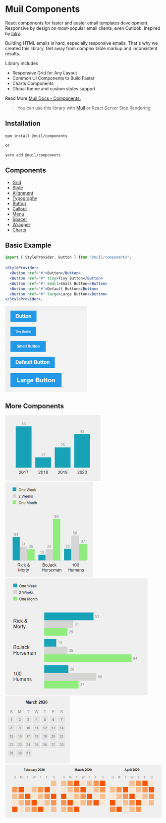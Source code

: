# Muil Components

React components for faster and easier email templates development.
Responsive by design on most-popular email clients, even Outlook. Inspired by [Inky](https://github.com/foundation/inky).

Building HTML emails is hard, especially responsive emails. That's why we created this library. Get away from complex table markup and inconsistent results.

Library includes

- Responsive Grid for Any Layout
- Common UI Components to Build Faster
- Charts Components
- Global theme and custom styles support

Read More [Muil Docs - Components.](https://docs.muil.io/docs/components/intro/)

> You can use this library with [Muil](https://www.muil.io) or React Server Side Rendering

## Installation

`npm install @muil/components`

or

`yarn add @muil/components`

## Components

-  [Grid](https://docs.muil.io/docs/components/grid)
-  [Style](https://docs.muil.io/docs/components/style)
-  [Alignment](https://docs.muil.io/docs/components/alignment)
-  [Typography](https://docs.muil.io/docs/components/typography)
-  [Button](https://docs.muil.io/docs/components/button)
-  [Callout](https://docs.muil.io/docs/components/callout)
-  [Menu](https://docs.muil.io/docs/components/menu)
-  [Spacer](https://docs.muil.io/docs/components/spacer)
-  [Wrapper](https://docs.muil.io/docs/components/wrapper)
-  [Charts](https://docs.muil.io/docs/components/charts)

## Basic Example

```jsx
import { StyleProvider, Button } from "@muil/components";

<StyleProvider>
  <Button href="#">Button</Button>
  <Button href="#" tiny>Tiny Button</Button>
  <Button href="#" small>Small Button</Button>
  <Button href="#">Default Button</Button>
  <Button href="#" large>Large Button</Button>
</StyleProvider>;
```

![Buttons](media/buttons.png)

## More Components

![Bar Chart](media/bar-chart.png)
![Multiple Bar Chart](media/multiple-bar-chart.png)
![Multiple Bar Chart](media/multiple-hor-bar-chart.png)
![Calendar](media/calendar.png)
![Heat map](media/heat-map.png)
